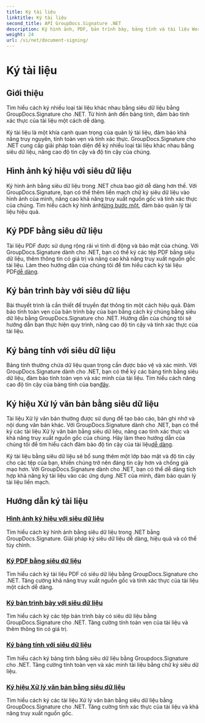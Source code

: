 ```yaml
---
title: Ký tài liệu
linktitle: Ký tài liệu
second_title: API GroupDocs.Signature .NET
description: Ký hình ảnh, PDF, bản trình bày, bảng tính và tài liệu Word bằng siêu dữ liệu bằng GroupDocs.Signature .NET. Nâng cao tính xác thực và toàn vẹn của tài liệu.
weight: 24
url: /vi/net/document-signing/
---
```


# Ký tài liệu

## Giới thiệu

Tìm hiểu cách ký nhiều loại tài liệu khác nhau bằng siêu dữ liệu bằng GroupDocs.Signature cho .NET. Từ hình ảnh đến bảng tính, đảm bảo tính xác thực của tài liệu một cách dễ dàng.

Ký tài liệu là một khía cạnh quan trọng của quản lý tài liệu, đảm bảo khả năng truy nguyên, tính toàn vẹn và tính xác thực. GroupDocs.Signature cho .NET cung cấp giải pháp toàn diện để ký nhiều loại tài liệu khác nhau bằng siêu dữ liệu, nâng cao độ tin cậy và độ tin cậy của chúng.

## Hình ảnh ký hiệu với siêu dữ liệu
Ký hình ảnh bằng siêu dữ liệu trong .NET chưa bao giờ dễ dàng hơn thế. Với GroupDocs.Signature, bạn có thể thêm liền mạch chữ ký siêu dữ liệu vào hình ảnh của mình, nâng cao khả năng truy xuất nguồn gốc và tính xác thực của chúng. Tìm hiểu cách ký hình ảnh[từng bước một](./sign-image-with-metadata/), đảm bảo quản lý tài liệu hiệu quả.

## Ký PDF bằng siêu dữ liệu
 Tài liệu PDF được sử dụng rộng rãi vì tính di động và bảo mật của chúng. Với GroupDocs.Signature dành cho .NET, bạn có thể ký các tệp PDF bằng siêu dữ liệu, thêm thông tin có giá trị và nâng cao khả năng truy xuất nguồn gốc tài liệu. Làm theo hướng dẫn của chúng tôi để tìm hiểu cách ký tài liệu PDF[dễ dàng](./sign-pdf-with-metadata/).

## Ký bản trình bày với siêu dữ liệu
Bài thuyết trình là cần thiết để truyền đạt thông tin một cách hiệu quả. Đảm bảo tính toàn vẹn của bản trình bày của bạn bằng cách ký chúng bằng siêu dữ liệu bằng GroupDocs.Signature cho .NET. Hướng dẫn của chúng tôi sẽ hướng dẫn bạn thực hiện quy trình, nâng cao độ tin cậy và tính xác thực của tài liệu.

## Ký bảng tính với siêu dữ liệu
Bảng tính thường chứa dữ liệu quan trọng cần được bảo vệ và xác minh. Với GroupDocs.Signature dành cho .NET, bạn có thể ký các bảng tính bằng siêu dữ liệu, đảm bảo tính toàn vẹn và xác minh của tài liệu. Tìm hiểu cách nâng cao độ tin cậy của bảng tính của bạn[đây](./sign-spreadsheet-with-metadata/).

## Ký hiệu Xử lý văn bản bằng siêu dữ liệu
 Tài liệu Xử lý văn bản thường được sử dụng để tạo báo cáo, bản ghi nhớ và nội dung văn bản khác. Với GroupDocs.Signature dành cho .NET, bạn có thể ký các tài liệu Xử lý văn bản bằng siêu dữ liệu, nâng cao tính xác thực và khả năng truy xuất nguồn gốc của chúng. Hãy làm theo hướng dẫn của chúng tôi để tìm hiểu cách đảm bảo độ tin cậy của tài liệu[dễ dàng](./sign-word-processing-with-metadata/).

Ký tài liệu bằng siêu dữ liệu sẽ bổ sung thêm một lớp bảo mật và độ tin cậy cho các tệp của bạn, khiến chúng trở nên đáng tin cậy hơn và chống giả mạo hơn. Với GroupDocs.Signature dành cho .NET, bạn có thể dễ dàng tích hợp khả năng ký tài liệu vào các ứng dụng .NET của mình, đảm bảo quản lý tài liệu liền mạch.

## Hướng dẫn ký tài liệu
### [Hình ảnh ký hiệu với siêu dữ liệu](./sign-image-with-metadata/)
Tìm hiểu cách ký hình ảnh bằng siêu dữ liệu trong .NET bằng GroupDocs.Signature. Giải pháp ký siêu dữ liệu dễ dàng, hiệu quả và có thể tùy chỉnh.
### [Ký PDF bằng siêu dữ liệu](./sign-pdf-with-metadata/)
Tìm hiểu cách ký tài liệu PDF có siêu dữ liệu bằng GroupDocs.Signature cho .NET. Tăng cường khả năng truy xuất nguồn gốc và tính xác thực của tài liệu một cách dễ dàng.
### [Ký bản trình bày với siêu dữ liệu](./sign-presentation-with-metadata/)
Tìm hiểu cách ký các tệp bản trình bày có siêu dữ liệu bằng GroupDocs.Signature cho .NET. Tăng cường tính toàn vẹn của tài liệu và thêm thông tin có giá trị.
### [Ký bảng tính với siêu dữ liệu](./sign-spreadsheet-with-metadata/)
Tìm hiểu cách ký bảng tính bằng siêu dữ liệu bằng Groupdocs.Signature cho .NET. Tăng cường tính toàn vẹn và xác minh tài liệu bằng chữ ký siêu dữ liệu.
### [Ký hiệu Xử lý văn bản bằng siêu dữ liệu](./sign-word-processing-with-metadata/)
Tìm hiểu cách ký các tài liệu Xử lý văn bản bằng siêu dữ liệu bằng GroupDocs.Signature cho .NET. Tăng cường tính xác thực của tài liệu và khả năng truy xuất nguồn gốc.